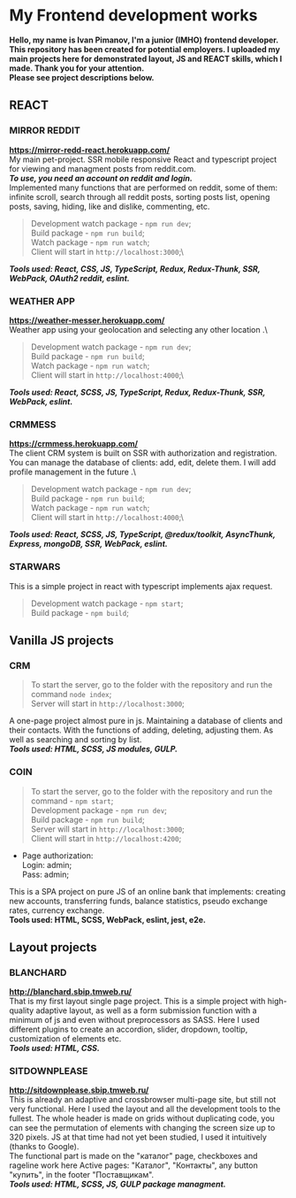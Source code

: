# My Frontend development works
**Hello, my name is Ivan Pimanov, I'm a junior (IMHO) frontend developer. This repository has been created for potential employers. I uploaded my main projects here for demonstrated layout, JS and REACT skills, which I made. Thank you for your attention.  
Please see project descriptions below.**

## REACT
### **MIRROR REDDIT**
**https://mirror-redd-react.herokuapp.com/**  
My main pet-project. SSR mobile responsive React and typescript project for viewing and managment posts from reddit.com.\
***To use, you need an account on reddit and login.***\
Implemented many functions that are performed on reddit, some of them: infinite scroll, search through all reddit posts, sorting posts list, opening posts, saving, hiding, like and dislike, commenting, etc.
>Development watch package - `npm run dev`;\
>Build package - `npm run build`;\
>Watch package - `npm run watch`;\
>Client will start in `http://localhost:3000`;\

***Tools used: React, CSS, JS, TypeScript, Redux, Redux-Thunk, SSR, WebPack, OAuth2 reddit, eslint.***

### **WEATHER APP**
**https://weather-messer.herokuapp.com/**  
Weather app using your geolocation and selecting any other location .\
>Development watch package - `npm run dev`;\
>Build package - `npm run build`;\
>Watch package - `npm run watch`;\
>Client will start in `http://localhost:4000`;\

***Tools used: React, SCSS, JS, TypeScript, Redux, Redux-Thunk, SSR, WebPack, eslint.***

### **CRMMESS**
**https://crmmess.herokuapp.com/**  
The client CRM system is built on SSR with authorization and registration. You can manage the database of clients: add, edit, delete them. I will add profile management in the future   .\
>Development watch package - `npm run dev`;\
>Build package - `npm run build`;\
>Watch package - `npm run watch`;\
>Client will start in `http://localhost:4000`;\

***Tools used: React, SCSS, JS, TypeScript, @redux/toolkit, AsyncThunk, Express, mongoDB, SSR, WebPack, eslint.***

### **STARWARS**
This is a simple project in react with typescript implements ajax request.
>Development watch package - `npm start`; \
>Build package - `npm build`;
## Vanilla JS projects
### **CRM**
>To start the server, go to the folder with the repository and run the command `node index`;\
>Server will start in `http://localhost:3000`;

A one-page project almost pure in js. Maintaining a database of clients and their contacts. With the functions of adding, deleting, adjusting them. As well as searching and sorting by list.\
***Tools used: HTML, SCSS, JS modules, GULP.***

### **COIN**
>To start the server, go to the folder with the repository and run the command - `npm start`;\
>Development package - `npm run dev`;\
>Build package - `npm run build`;\
>Server will start in `http://localhost:3000`;\
>Client will start in `http://localhost:4200`;

- Page authorization:\
Login: admin;\
Pass: admin;

This is a SPA project on pure JS of an online bank that implements: creating new accounts, transferring funds, balance statistics, pseudo exchange rates, currency exchange.\
**Tools used: HTML, SCSS, WebPack, eslint, jest, e2e.**
## Layout projects
### **BLANCHARD**
**http://blanchard.sbip.tmweb.ru/**  
That is my first layout single page project. This is a simple project with high-quality adaptive layout, as well as a form submission function with a minimum of js and even without preprocessors as SASS. Here I used different plugins to create an accordion, slider, dropdown, tooltip, customization of elements etc.\
***Tools used: HTML, CSS.***

### **SITDOWNPLEASE**
**http://sitdownplease.sbip.tmweb.ru/**  
This is already an adaptive and crossbrowser multi-page site, but still not very functional. Here I used the layout and all the development tools to the fullest. The whole header is made on grids without duplicating code, you can see the permutation of elements with changing the screen size up to 320 pixels. JS at that time had not yet been studied, I used it intuitively (thanks to Google).\
The functional part is made on the "каталог" page, checkboxes and rageline work here
Active pages: "Каталог", "Контакты", any button "купить", in the footer "Поставщикам".\
***Tools used: HTML, SCSS, JS, GULP package managment.***

